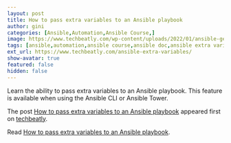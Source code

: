 ```yaml
---
layout: post
title: How to pass extra variables to an Ansible playbook
author: gini
categories: [Ansible,Automation,Ansible Course,]
image: https://www.techbeatly.com/wp-content/uploads/2022/01/ansible-general-1024x576.png
tags: [ansible,automation,ansible course,ansible doc,ansible extra variable,ansible full course,ansible training,how to pass extra variable to ansible,]
ext_url: https://www.techbeatly.com/ansible-extra-variables/
show-avatar: true
featured: false
hidden: false
---
```


<p>Learn the ability to pass extra variables to an Ansible playbook. This feature is available when using the Ansible CLI or Ansible Tower.</p>
<p>The post <a href="https://www.techbeatly.com/ansible-extra-variables/">How to pass extra variables to an Ansible playbook</a> appeared first on <a href="https://www.techbeatly.com">techbeatly</a>.</p>

Read [How to pass extra variables to an Ansible playbook](https://www.techbeatly.com/ansible-extra-variables/).